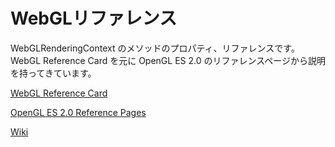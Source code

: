 WebGLリファレンス
==================

WebGLRenderingContext のメソッドのプロパティ、リファレンスです。WebGL Reference Card を元に OpenGL ES 2.0 のリファレンスページから説明を持ってきています。

[WebGL Reference Card](http://www.khronos.org/files/webgl/webgl-reference-card-1_0.pdf)

[OpenGL ES 2.0 Reference Pages](http://www.khronos.org/opengles/sdk/docs/man/)

[Wiki](/wiki)
